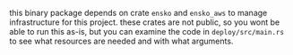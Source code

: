 this binary package depends on crate `ensko` and `ensko_aws` to manage infrastructure for this project. these crates are not public, so you wont be able to run this as-is, but you can examine the code in `deploy/src/main.rs` to see what resources are needed and with what arguments.
